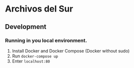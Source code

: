 # Archivos del Sur

## Development

### Running in you local environment.

1. Install Docker and Docker Compose (Docker without sudo)
2. Run `docker-compose up`
3. Enter `localhost:80`
